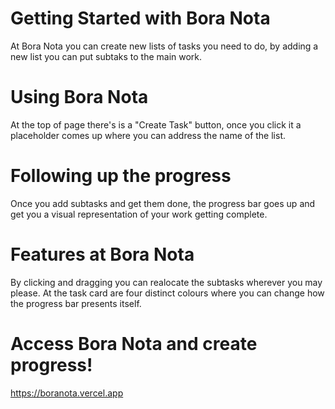 # Getting Started with Bora Nota

At Bora Nota you can create new lists of tasks you need to do,
by adding a new list you can put subtaks to the main work.


# Using Bora Nota

At the top of page there's is a "Create Task" button, once you click it 
a placeholder comes up where you can address the name of the list.


# Following up the progress

Once you add subtasks and get them done, the progress bar goes up
and get you a visual representation of your work getting complete.


# Features at Bora Nota

By clicking and dragging you can realocate the subtasks wherever you
may please. At the task card are four distinct colours where you can 
change how the progress bar presents itself. 


# Access Bora Nota and create progress!
https://boranota.vercel.app
